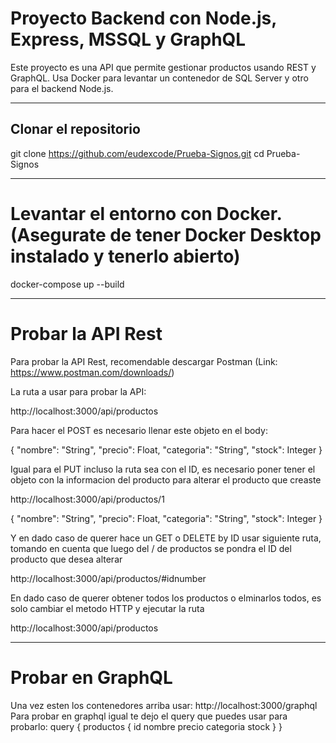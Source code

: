 # Proyecto Backend con Node.js, Express, MSSQL y GraphQL

Este proyecto es una API que permite gestionar productos usando REST y GraphQL. Usa Docker para levantar un contenedor de SQL Server y otro para el backend Node.js.

---

## Clonar el repositorio

git clone https://github.com/eudexcode/Prueba-Signos.git
cd Prueba-Signos

---

# Levantar el entorno con Docker. (Asegurate de tener Docker Desktop instalado y tenerlo abierto)

docker-compose up --build

---

# Probar la API Rest

Para probar la API Rest, recomendable descargar Postman (Link: https://www.postman.com/downloads/)

La ruta a usar para probar la API:

http://localhost:3000/api/productos

Para hacer el POST es necesario llenar este objeto en el body:

{
    "nombre": "String",
    "precio": Float,
    "categoria": "String",
    "stock": Integer
}

Igual para el PUT incluso la ruta sea con el ID, es necesario poner tener el objeto con la informacion del producto para alterar el producto que creaste

http://localhost:3000/api/productos/1

{
    "nombre": "String",
    "precio": Float,
    "categoria": "String",
    "stock": Integer
}

Y en dado caso de querer hace un GET o DELETE by ID usar siguiente ruta, tomando en cuenta que luego del / de productos se pondra el ID del producto que desea alterar

http://localhost:3000/api/productos/#idnumber

En dado caso de querer obtener todos los productos o elminarlos todos, es solo cambiar el metodo HTTP y ejecutar la ruta 

http://localhost:3000/api/productos

---

# Probar en GraphQL

Una vez esten los contenedores arriba usar: http://localhost:3000/graphql 
Para probar en graphql igual te dejo el query que puedes usar para probarlo:
query {
  productos {
    id
    nombre
    precio
    categoria
    stock
  }
}



